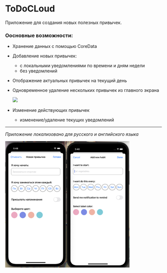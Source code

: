 # ToDoCLoud
Приложение для создания новых полезных привычек.

### **Оосновные возможности:**
+ Хранение данных с помощью CoreData 
+ Добавление новых привычек:
  + с локальными уведомлениями по времени и дням недели
  + без уведомлений
+ Отображение актуальных привычек на текущий день 
+ Одновременное удаление нескольких привычек из главного экрана

    <img src="https://media.giphy.com/media/YMzIq3MquQD6aRvXod/giphy.gif" width="250">
    <img src="" width="250">
    <img src="" width="250">
    <img src="" width="250">
    <img src="" width="250">
    <img src="" width="250">
    <img src="" width="250">
    <img src="" width="250">
    <img src="" width="250">
    <img src="" width="250">
    
    
   
   
+ Изменение действующих привычек
  + изменение/удаление текущих уведомлений
______________
*Приложение локализовано для русского и английского языка*

  <img src="https://raw.githubusercontent.com/phoebeCauld/MyHabbits/main/ReadmeAssets/localized.png" width="400">
